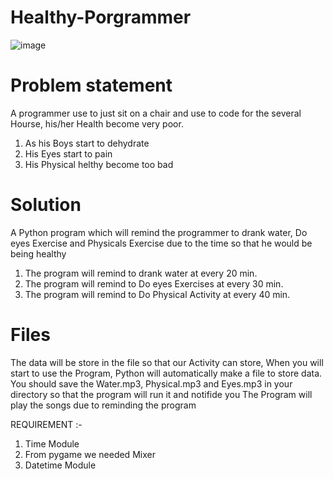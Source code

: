 # Healthy-Porgrammer
![image](https://user-images.githubusercontent.com/75004567/111073502-f9aa8f00-8504-11eb-9219-3852da7174ab.png)

# Problem statement
A programmer use to just sit on a chair and use to code for the several Hourse, his/her Health become very poor.
1. As his Boys start to dehydrate
2. His Eyes start to pain
3. His Physical helthy become too bad

# Solution
A Python program which will remind the programmer to drank water, Do eyes Exercise and Physicals Exercise due to the time so that he would be being healthy

1. The program will remind to drank water at every 20 min.
2. The program will remind to Do eyes Exercises at every 30 min.
3. The program will remind to Do Physical Activity at every 40 min.

# Files
The data will be store in the file so that our Activity can store, When you will start to use the Program, Python will automatically make a file to store data.
You should save the Water.mp3, Physical.mp3 and Eyes.mp3 in your directory so that the program will run it and notifide you 
The Program will play the songs due to reminding the program

REQUIREMENT :- 
1. Time Module
2. From pygame we needed Mixer
3. Datetime Module


